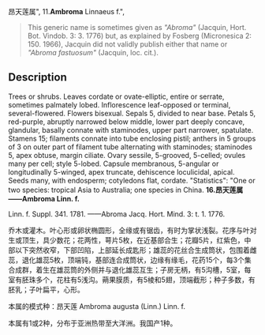 昂天莲属",
11.**Ambroma** Linnaeus f.",

> This generic name is sometimes given as *\"Abroma\"* (Jacquin, Hort. Bot. Vindob. 3: 3. 1776) but, as explained by Fosberg (Micronesica 2: 150. 1966), Jacquin did not validly publish either that name or *\"Abroma fastuosum\"* (Jacquin, loc. cit.).

## Description
Trees or shrubs. Leaves cordate or ovate-elliptic, entire or serrate, sometimes palmately lobed. Inflorescence leaf-opposed or terminal, several-flowered. Flowers bisexual. Sepals 5, divided to near base. Petals 5, red-purple, abruptly narrowed below middle, lower part deeply concave, glandular, basally connate with staminodes, upper part narrower, spatulate. Stamens 15; filaments connate into tube enclosing pistil; anthers in 5 groups of 3 on outer part of filament tube alternating with staminodes; staminodes 5, apex obtuse, margin ciliate. Ovary sessile, 5-grooved, 5-celled; ovules many per cell; style 5-lobed. Capsule membranous, 5-angular or longitudinally 5-winged, apex truncate, dehiscence loculicidal, apical. Seeds many, with endosperm; cotyledons flat, cordate.
  "Statistics": "One or two species: tropical Asia to Australia; one species in China.
**16.昂天莲属——Ambroma Linn. f.**

Linn. f. Suppl. 341. 1781. ——Abroma Jacq. Hort. Mind. 3: t. 1. 1776.

乔木或灌木。叶心形或卵状椭圆形，全缘或有锯齿，有时为掌状浅裂。花序与叶对生或顶生，具少数花；花两性，萼片5枚，在近基部合生；花瓣5片，红紫色，中部以下突然收窄，下部凹陷，上部延长成匙形；雄蕊的花丝合生成筒状，包围着雌蕊，退化雄蕊5枚，顶端钝，基部连合成筒状，边缘有缘毛，花药15个，每3个集合成群，着生在雄蕊筒的外侧并与退化雄蕊互生；子房无柄，有5沟槽，5室，每室有胚珠多个，花柱有5浅沟。蒴果膜质，有5棱和5翅，顶端截形；种子多数，有胚乳；子叶扁平，心形。

本属的模式种：昂天莲 Ambroma augusta (Linn.) Linn. f.

本属有1或2种，分布于亚洲热带至大洋洲。我国产1种。
